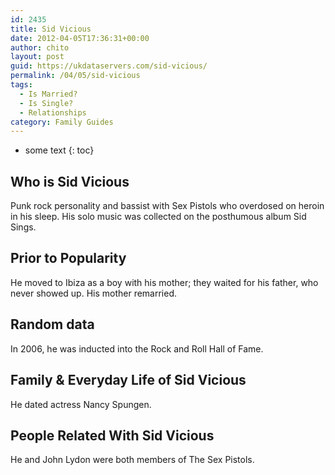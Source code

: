 ```yaml
---
id: 2435
title: Sid Vicious
date: 2012-04-05T17:36:31+00:00
author: chito
layout: post
guid: https://ukdataservers.com/sid-vicious/
permalink: /04/05/sid-vicious
tags:
  - Is Married?
  - Is Single?
  - Relationships
category: Family Guides
---
```


* some text
{: toc}
          
          
## Who is  Sid Vicious
                  
                  
                  
Punk rock personality and bassist with Sex Pistols who overdosed on heroin in his sleep. His solo music was collected on the posthumous album Sid Sings.
                  
                
                
                
## Prior to Popularity 
                  
                  
                  
He moved to Ibiza as a boy with his mother; they waited for his father, who never showed up. His mother remarried.
                  
                
                
                
## Random data 
                  
                  
                  
In 2006, he was inducted into the Rock and Roll Hall of Fame.
                  
                
                
                
## Family & Everyday Life of Sid Vicious
                  
                  
                  
He dated actress Nancy Spungen.
                  
                
                
                
## People Related With  Sid Vicious
                  
                  
                  
He and John Lydon were both members of The Sex Pistols.
                  
                
              
            
          
          
          
    
    
  
